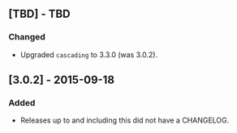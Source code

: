 ## [TBD] - TBD
### Changed
* Upgraded `cascading` to 3.3.0 (was 3.0.2).

## [3.0.2] - 2015-09-18
### Added
- Releases up to and including this did not have a CHANGELOG.


